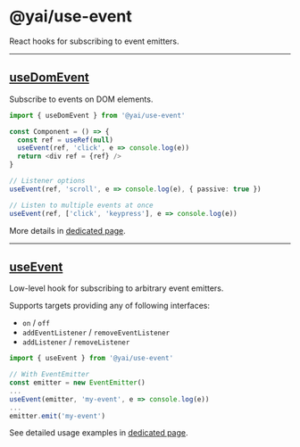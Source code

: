 # @yai/use-event

React hooks for subscribing to event emitters.

---

## [useDomEvent](/docs/use-dom-event.md)

Subscribe to events on DOM elements.

```ts
import { useDomEvent } from '@yai/use-event'

const Component = () => {
  const ref = useRef(null)
  useEvent(ref, 'click', e => console.log(e))
  return <div ref = {ref} />
}

// Listener options 
useEvent(ref, 'scroll', e => console.log(e), { passive: true })

// Listen to multiple events at once
useEvent(ref, ['click', 'keypress'], e => console.log(e))
```

More details in [dedicated page](/docs/use-dom-event.md).

---
## [useEvent](/docs/use-event.md)

Low-level hook for subscribing to arbitrary event emitters.

Supports targets providing any of following interfaces:
- `on` / `off`
- `addEventListener` / `removeEventListener`
- `addListener` / `removeListener`

```ts  
import { useEvent } from '@yai/use-event'

// With EventEmitter
const emitter = new EventEmitter()
...
useEvent(emitter, 'my-event', e => console.log(e))
...
emitter.emit('my-event')
```

See detailed usage examples in [dedicated page](/docs/use-event.md).
